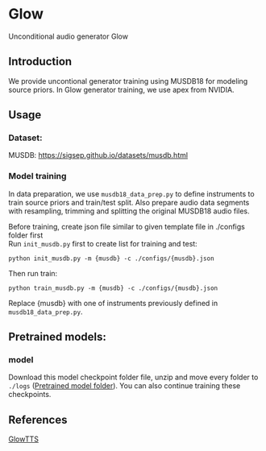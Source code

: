 
# Glow
Unconditional audio generator Glow 

## Introduction
We provide uncontional generator training using MUSDB18 for modeling source priors. In Glow generator training, we use apex from NVIDIA.

## Usage
### Dataset:
MUSDB: https://sigsep.github.io/datasets/musdb.html 

### Model training

In data preparation, we use `musdb18_data_prep.py` to define instruments to train source priors and train/test split. Also prepare audio data segments with resampling, trimming and splitting the original MUSDB18 audio files.

Before training, create json file similar to given template file in ./configs folder first</br>
Run `init_musdb.py` first to create list for training and test: </br>
```
python init_musdb.py -m {musdb} -c ./configs/{musdb}.json
```
Then run train:</br>
```
python train_musdb.py -m {musdb} -c ./configs/{musdb}.json
```

Replace {musdb} with one of instruments previously defined in `musdb18_data_prep.py`.

## Pretrained models:

### model
Download this model checkpoint folder file, unzip and move every folder to `./logs`
([Pretrained model folder](https://drive.google.com/file/d/16_L8-f1mYZ7oHnoxDpVTjAEpDHeBEb2y/view?usp=sharing)). You can also continue training these checkpoints.

## References

[GlowTTS](https://github.com/jaywalnut310/glow-tts)
